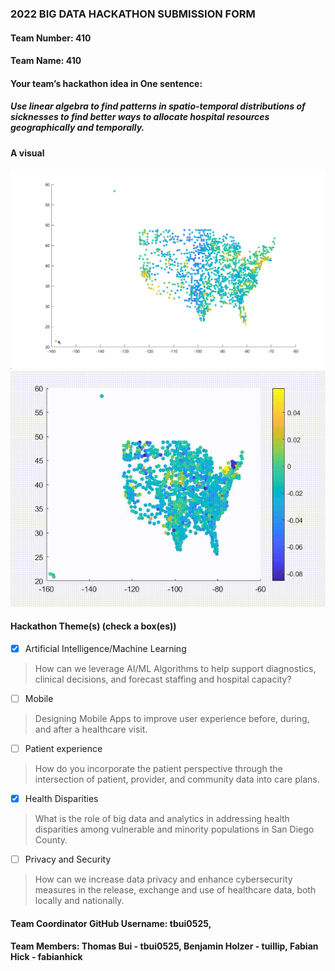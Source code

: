 ### 2022 BIG DATA HACKATHON SUBMISSION FORM

#### Team Number: 410

#### Team Name: 410    
  
#### Your team’s hackathon idea in One sentence:
##### Use linear algebra to find patterns in spatio-temporal distributions of sicknesses to find better ways to allocate hospital resources geographically and temporally. 


#### A visual
![bigdatahackathon4sd](https://github.com/BigDataForSanDiego/team410/blob/main/quickimage2.png?raw=true "Visualization on a US map")
![bigdatahackathon4sd](https://github.com/BigDataForSanDiego/team410/blob/main/myVideo.gif?raw=true "Visualization on a US map")
#### Hackathon Theme(s) (check a box(es))
- [X] Artificial Intelligence/Machine Learning 
> How can we leverage AI/ML Algorithms to help support diagnostics, clinical decisions, and forecast staffing and hospital capacity?
- [ ] Mobile
> Designing Mobile Apps to improve user experience before, during, and after a healthcare visit.
- [ ] Patient experience
> How do you incorporate the patient perspective through the intersection of patient, provider, and community data into care plans.
- [X] Health Disparities
> What is the role of big data and analytics in addressing health disparities among vulnerable and minority populations in San Diego County.
- [ ] Privacy and Security
> How can we increase data privacy and enhance cybersecurity measures in the release, exchange and use of healthcare data, both locally and nationally.

#### Team Coordinator GitHub Username: tbui0525, 

#### Team Members: Thomas Bui - tbui0525, Benjamin Holzer - tuillip, Fabian Hick - fabianhick
